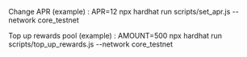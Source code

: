Change APR (example) : 
APR=12 npx hardhat run scripts/set_apr.js --network core_testnet

Top up rewards pool (example) :
AMOUNT=500 npx hardhat run scripts/top_up_rewards.js --network core_testnet
